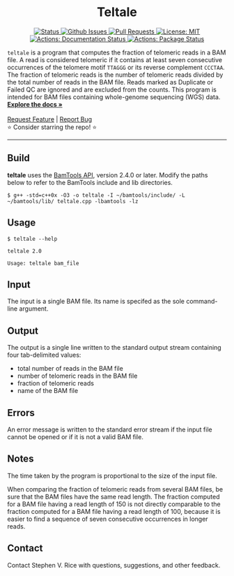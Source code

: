 <p align="center">

  <h1 align="center">
    Teltale
  </h1>

  <p align="center">
   <a href="https://github.com/stjude/teltale" target="_blank">
     <img alt="Status"
          src="https://img.shields.io/badge/status-active-success.svg" />
   </a>
   <a href="https://github.com/stjude/teltale/issues" target="_blank">
     <img alt="Github Issues"
          src="https://img.shields.io/github/issues/stjude/teltale" />
   </a>
   <a href="https://github.com/stjude/teltale/pulls" target="_blank">
     <img alt="Pull Requests"
          src="https://img.shields.io/github/issues-pr/stjude/teltale" />
   </a>
   <a href="https://github.com/stjude/teltale/blob/master/LICENSE.md" target="_blank">
     <img alt="License: MIT"
          src="https://img.shields.io/badge/License-MIT-blue.svg" />
   </a>
   <br />
   <a href="https://github.com/stjude/teltale/actions?query=workflow%3ADocumentation" target="_blank">
     <img alt="Actions: Documentation Status"
          src="https://github.com/stjude/teltale/workflows/Documentation/badge.svg" />
   </a>
   <a href="https://github.com/stjude/teltale/actions?query=workflow%3APackage" target="_blank">
     <img alt="Actions: Package Status"
          src="https://github.com/stjude/teltale/workflows/Package/badge.svg" />
   </a>
  </p>


  <p align="center">
  
`teltale` is a program that computes the fraction of telomeric reads in a BAM file. A read is considered telomeric if it contains at least seven consecutive occurrences of the telomere motif `TTAGGG` or its reverse complement `CCCTAA`. The fraction of telomeric reads is the number of telomeric reads divided by the total number of reads in the BAM file. Reads marked as Duplicate or Failed QC are ignored and are excluded from the counts. This program is intended for BAM files containing whole-genome sequencing (WGS) data.
   <br />
   <a href="https://stjude.github.io/teltale/"><strong>Explore the docs »</strong></a>
   <br />
   <br />
   <a href="https://github.com/stjude/teltale/issues/new?assignees=&labels=&template=feature_request.md&title=Descriptive%20Title&labels=enhancement">Request Feature</a>
    | 
   <a href="https://github.com/stjude/teltale/issues/new?assignees=&labels=&template=bug_report.md&title=Descriptive%20Title&labels=bug">Report Bug</a>
   <br />
    ⭐ Consider starring the repo! ⭐
   <br />
  </p>
</p>

---

## Build

**teltale** uses the [BamTools API](https://github.com/pezmaster31/bamtools), version 2.4.0 or later.
Modify the paths below to refer to the BamTools include and lib directories.

```
$ g++ -std=c++0x -O3 -o teltale -I ~/bamtools/include/ -L ~/bamtools/lib/ teltale.cpp -lbamtools -lz
```

## Usage

```
$ teltale --help

teltale 2.0

Usage: teltale bam_file
```

## Input

The input is a single BAM file.  Its name is specifed as the sole command-line argument.

## Output

The output is a single line written to the standard output stream containing four tab-delimited
values:
* total number of reads in the BAM file
* number of telomeric reads in the BAM file
* fraction of telomeric reads
* name of the BAM file

## Errors

An error message is written to the standard error stream if the input file cannot be opened or if it
is not a valid BAM file.

## Notes

The time taken by the program is proportional to the size of the input file.

When comparing the fraction of telomeric reads from several BAM files, be sure that the BAM files
have the same read length.  The fraction computed for a BAM file having a read length of 150 is not
directly comparable to the fraction computed for a BAM file having a read length of 100, because it
is easier to find a sequence of seven consecutive occurrences in longer reads.

## Contact

Contact Stephen V. Rice with questions, suggestions, and other feedback.
